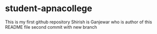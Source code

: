 # student-apnacollege
This is my first github repository
Shirish is Ganjewar who is author of this README file
second commit with new branch
